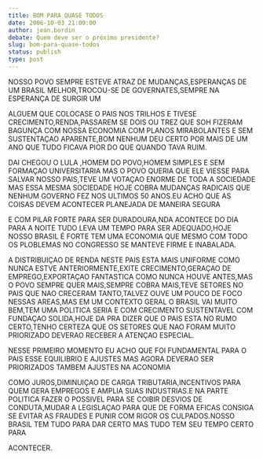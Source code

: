 ```yaml
---
title: BOM PARA QUASE TODOS
date: 2006-10-03 21:00:00
author: jean.bordin
debate: Quem deve ser o próximo presidente?
slug: bom-para-quase-todos
status: publish 
type: post
---
```


NOSSO POVO SEMPRE ESTEVE ATRAZ DE MUDANÇAS,ESPERANÇAS DE UM BRASIL MELHOR,TROCOU-SE DE GOVERNATES,SEMPRE NA ESPERANÇA DE SURGIR UM


ALGUEM QUE COLOCASE O PAIS NOS TRILHOS E TIVESE CRECIMENTO,RENDA,PASSAREM SE DOIS OU TREZ QUE SOH FIZERAM BAGUNÇA COM NOSSA ECONOMIA COM PLANOS MIRABOLANTES E SEM SUSTENTAÇAO APARENTE,BOM NENHUM DEU CERTO POR MAIS DE UM ANO QUE TUDO FICAVA PIOR DO QUE QUANDO TAVA RUIM.


DAI CHEGOU O LULA ,HOMEM DO POVO,HOMEM SIMPLES E SEM FORMAÇAO UNIVERSITARIA MAS O POVO QUERIA QUE ELE VIESSE PARA SALVAR NOSSO PAIS,TEVE UM VOTAÇAO ENORME DE TODA A SOCIEDADE MAS ESSA MESMA SOCIEDADE HOJE COBRA MUDANÇAS RADICAIS QUE NENHUM GOVERNO FEZ NOS ULTIMOS 50 ANOS.EU ACHO QUE AS COISAS DEVEM ACONTECER PLANEJADA DE MANEIRA SEGURA


E COM PILAR FORTE PARA SER DURADOURA,NDA ACONTECE DO DIA PARA A NOITE TUDO LEVA UM TEMPO PARA SER ADEQUADO,HOJE NOSSO BRASIL É FORTE TEM UMA ECONOMIA QUE MESMO COM TODO OS PLOBLEMAS NO CONGRESSO SE MANTEVE FIRME E INABALADA.


A DISTRIBUIÇAO DE RENDA NESTE PAIS ESTA MAIS UNIFORME COMO NUNCA ESTVE ANTERIORMENTE,EXITE CRECIMENTO,GERAÇAO DE EMPREGO,EXPORTAÇAO FANTASTICA COMO NUNCA HOUVE ANTES,MAS O POVO SEMPRE QUER MAIS,SEMPRE COBRA MAIS,TEVE SETORES NO PAIS QUE NAO CRECERAM TANTO,TALVEZ OUVE UM POUCO DE FOCO NESSAS AREAS,MAS EM UM CONTEXTO GERAL O BRASIL VAI MUITO BEM,TEM UMA POLITICA SERIA E COM CRECIMENTO SUSTENTAVEL COM FUNDAÇAO SOLIDA,HOJE DA PRA DIZER QUE O PAIS ESTA NO RUMO CERTO,TENHO CERTEZA QUE OS SETORES QUE NAO FORAM MUITO PRIORIZADO DEVERAO RECEBER A ATENÇAO ESPECIAL.


NESSE PRIMEIRO MOMENTO EU ACHO QUE FOI FUNDAMENTAL PARA O PAIS ESSE EQUILIBRIO E AJUSTES MAS AGORA DEVERAO SER PRIORIZADOS TAMBEM AJUSTES NA ACONOMIA


COMO JUROS,DIMINUIÇAO DE CARGA TRIBUTARIA,INCENTIVOS PARA QUEM GERA EMPREGOS E AMPLIA SUAS INDUSTRIAS.E NA PARTE POLITICA FAZER O POSSIVEL PARA SE COIBIR DESVIOS DE CONDUTA,MUDAR A LEGISLAÇAO PARA QUE DE FORMA EFICAS CONSIGA SE EVITAR AS FRAUDES E PUNIR COM RIGOR OS CULPADOS.NOSSO BRASIL TEM TUDO PARA DAR CERTO MAS TUDO TEM SEU TEMPO CERTO PARA 


ACONTECER.


 


